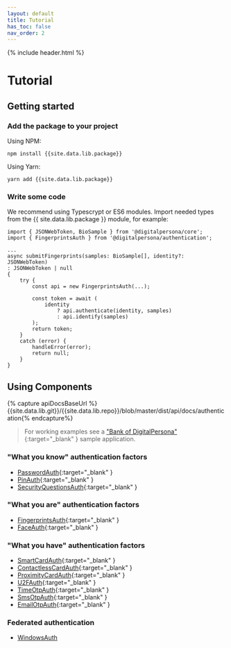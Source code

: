 ```yaml
---
layout: default
title: Tutorial
has_toc: false
nav_order: 2
---
```

{% include header.html %}

# Tutorial

## Getting started

### Add the package to your project

Using NPM:

```
npm install {{site.data.lib.package}}
```

Using Yarn:

```
yarn add {{site.data.lib.package}}
```

### Write some code

We recommend using Typescrypt or ES6 modules.
Import needed types from the {{ site.data.lib.package }} module,
for example:

```
import { JSONWebToken, BioSample } from '@digitalpersona/core';
import { FingerprintsAuth } from '@digitalpersona/authentication';

...
async submitFingerprints(samples: BioSample[], identity?: JSONWebToken)
: JSONWebToken | null
{
    try {
        const api = new FingerprintsAuth(...);

        const token = await (
            identity
                ? api.authenticate(identity, samples)
                : api.identify(samples)
        );
        return token;
    }
    catch (error) {
        handleError(error);
        return null;
    }
}
```

## Using Components

{% capture apiDocsBaseUrl %}{{site.data.lib.git}}/{{site.data.lib.repo}}/blob/master/dist/api/docs/authentication{% endcapture%}

> For working examples see a ["Bank of DigitalPersona"](https://github.com/hidglobal/digitalpersona-sample-angularjs){:target="_blank" }
sample application.

### "What you know" authentication factors

* [PasswordAuth]({{apiDocsBaseUrl}}.passwordauth.md){:target="_blank" }
* [PinAuth]({{apiDocsBaseUrl}}.pinauth.md){:target="_blank" }
* [SecurityQuestionsAuth]({{apiDocsBaseUrl}}.securityquestionsauth.md){:target="_blank" }

### "What you are" authentication factors

* [FingerprintsAuth](({{apiDocsBaseUrl}}.fingerprintsauth.md)){:target="_blank" }
* [FaceAuth](({{apiDocsBaseUrl}}.faceauth.md)){:target="_blank" }

### "What you have" authentication factors

* [SmartCardAuth](({{apiDocsBaseUrl}}.smartcardauth.md)){:target="_blank" }
* [ContactlessCardAuth](({{apiDocsBaseUrl}}.contactlesscardauth.md)){:target="_blank" }
* [ProximityCardAuth](({{apiDocsBaseUrl}}.proximitycardauth.md)){:target="_blank" }
* [U2FAuth](({{apiDocsBaseUrl}}.u2fauth.md)){:target="_blank" }
* [TimeOtpAuth](({{apiDocsBaseUrl}}.timeotpauth.md)){:target="_blank" }
* [SmsOtpAuth](({{apiDocsBaseUrl}}.smsotpauth.md)){:target="_blank" }
* [EmailOtpAuth](({{apiDocsBaseUrl}}.emailotpauth.md)){:target="_blank" }


### Federated authentication

* [WindowsAuth](({{apiDocsBaseUrl}}.windowsauth.md))
